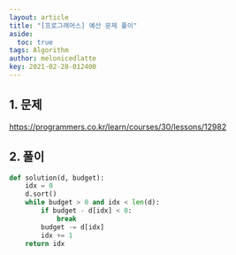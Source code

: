 ```yaml
---
layout: article
title: "[프로그래머스] 예산 문제 풀이"
aside:
  toc: true
tags: Algorithm 
author: melonicedlatte
key: 2021-02-28-012400
---  
```


## 1. 문제

https://programmers.co.kr/learn/courses/30/lessons/12982

## 2. 풀이

~~~python
def solution(d, budget):
    idx = 0
    d.sort()
    while budget > 0 and idx < len(d):
        if budget - d[idx] < 0:
            break
        budget -= d[idx]
        idx += 1
    return idx
~~~